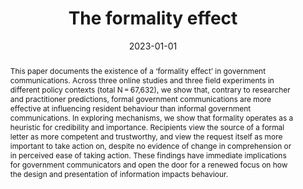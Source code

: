 ---
title: "The formality effect"
authors:
- E. Linos
- J. Lasky-Fink
- admin
- L. Moore
- E. Kirman
date: "2023-01-01"

# Schedule page publish date (NOT publication's date).
publishDate: "2024-07-28T12:52:39.696153Z"

# Publication type.
# Accepts a single type but formatted as a YAML list (for Hugo requirements).
# Enter a publication type from the CSL standard.
publication_types: ["article-journal"]

# Publication name and optional abbreviated publication name.
publication: "*Nature HumanBehaviour, 8: 300-310*"
publication_short: ""

abstract: This paper documents the existence of a ‘formality effect’ in government communications. Across three online studies and three field experiments in different policy contexts (total N = 67,632), we show that, contrary to researcher and practitioner predictions, formal government communications are more effective at influencing resident behaviour than informal government communications. In exploring mechanisms, we show that formality operates as a heuristic for credibility and importance. Recipients view the source of a formal letter as more competent and trustworthy, and view the request itself as more important to take action on, despite no evidence of change in comprehension or in perceived ease of taking action. These findings have immediate implications for government communicators and open the door for a renewed focus on how the design and presentation of information impacts behaviour.

tags:
  - Communications
  - Government
  - RCTs
  - Behavioural Science
featured: false

links:
# - name: ""
- url: "https://www.nature.com/articles/s41562-023-01761-z"
url_pdf: https://nrs.harvard.edu/URN-3:HUL.INSTREPOS:37374153
url_code: https://osf.io/akh9b/
url_dataset: https://osf.io/kb5t8/
url_poster: ''
url_project: ''
url_slides: ''
url_source: ''
url_video: ''
---